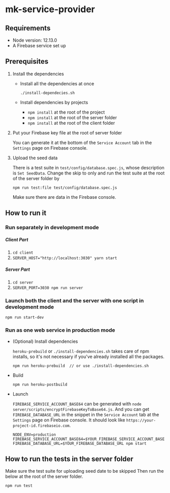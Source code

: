 # mk-service-provider

## Requirements

- Node version: 12.13.0
- A Firebase service set up



## Prerequisites

1. Install the dependencies

    - Install all the dependencies at once

        ```
        ./install-dependecies.sh
        ```

    - Install dependencies by projects

        - `npm install` at the root of the project
        - `npm install` at the root of the server folder
        - `npm install` at the root of the client folder

2. Put your Firebase key file at the root of server folder

    You can generate it at the bottom of the `Service Account` tab in the `Settings` page on Firebase console.

3. Upload the seed data

    There is a test suite in `test/config/database.spec.js`, whose description is `Set SeedData`. Change the skip to only and run the test suite at the root of the server folder by

    ```
    npm run test:file test/config/database.spec.js
    ```

    Make sure there are data in the Firebase console.



## How to run it

### Run separately in development mode

##### Client Part

1. `cd client`
2. `SERVER_HOST="http://localhost:3030" yarn start`

##### Server Part

1. `cd server`
2. `SERVER_PORT=3030 npm run server`

### Launch both the client and the server with one script in development mode

`npm run start-dev`

### Run as one web service in production mode

- (Optional) Install dependencies

    `heroku-prebuild` or `./install-dependencies.sh` takes care of npm installs, so it's not necessary if you've already installed all the packages.

    ```
    npm run heroku-prebuild  // or use ./install-dependencies.sh
    ```

- Build

    ```
    npm run heroku-postbuild
    ```

- Launch

    `FIREBASE_SERVICE_ACCOUNT_BASE64` can be generated with `node server/scripts/encryptFirebaseKeyToBase64.js`. And you can get `FIREBASE_DATABASE_URL` in the snippet in the `Service Account` tab at the `Settings` page on Firebase console. It should look like `https://your-project-id.firebaseio.com`.

    ```
    NODE_ENV=production FIREBASE_SERVICE_ACCOUNT_BASE64=$YOUR_FIREBASE_SERVICE_ACCOUNT_BASE64 FIREBASE_DATABASE_URL=$YOUR_FIREBASE_DATABASE_URL npm start
    ```



## How to run the tests in the server folder

Make sure the test suite for uploading seed date to be skipped Then run the below at the root of the server folder.
```
npm run test
```
